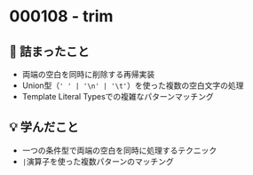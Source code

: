 # 000108 - trim

## 🤔 詰まったこと

- 両端の空白を同時に削除する再帰実装
- Union型（`' ' | '\n' | '\t'`）を使った複数の空白文字の処理
- Template Literal Typesでの複雑なパターンマッチング

## 💡 学んだこと

- 一つの条件型で両端の空白を同時に処理するテクニック
- `|`演算子を使った複数パターンのマッチング
